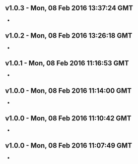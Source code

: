 v1.0.3 - Mon, 08 Feb 2016 13:37:24 GMT
--------------------------------------

- 


v1.0.2 - Mon, 08 Feb 2016 13:26:18 GMT
--------------------------------------

- 


v1.0.1 - Mon, 08 Feb 2016 11:16:53 GMT
--------------------------------------

- 


v1.0.0 - Mon, 08 Feb 2016 11:14:00 GMT
--------------------------------------

- 


v1.0.0 - Mon, 08 Feb 2016 11:10:42 GMT
--------------------------------------

- 


v1.0.0 - Mon, 08 Feb 2016 11:07:49 GMT
--------------------------------------

- 


